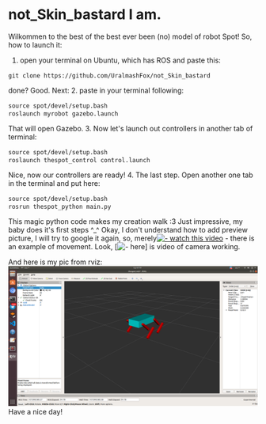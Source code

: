# not_Skin_bastard I am.
Wilkommen to the best of the best ever been (no) model of robot Spot!
So, how to launch it: 
1. open your terminal on Ubuntu, which has ROS and paste this:
```
git clone https://github.com/UralmashFox/not_Skin_bastard

```
done? Good. Next:
2. paste in your terminal following:
```
source spot/devel/setup.bash
roslaunch myrobot gazebo.launch 

```
That will open Gazebo.
3. Now let's launch out controllers in another tab of terminal:
```
source spot/devel/setup.bash
roslaunch thespot_control control.launch

```
Nice, now our controllers are ready!
4. The last step. Open another one tab in the terminal and put here:
```
source spot/devel/setup.bash
rosrun thespot_python main.py

```
This magic python code makes my creation walk :3 Just impressive, my baby does it's first steps ^_^
Okay, I don't understand how to add preview picture, I will try to google it again, so, merely[![ - watch this video](//https://www.youtube.com/watch?v=AuIdL_nDsck&feature=youtu.be/maxresdefault.jpg)](https://www.youtube.com/watch?v=AuIdL_nDsck&feature=youtu.be) - there is an example of movement. Look, [![ - here](https://youtu.be/PF4iUISW7YI)] is video of camera working.

And here is my pic from rviz:
![picture](https://github.com/UralmashFox/not_Skin_bastard/blob/master/Thespot.png)
Have a nice day!


